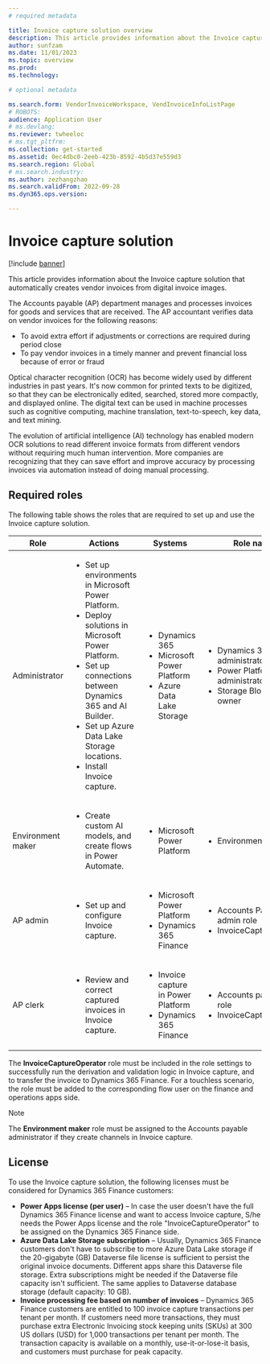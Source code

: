 ```yaml
---
# required metadata

title: Invoice capture solution overview
description: This article provides information about the Invoice capture solution.
author: sunfzam
ms.date: 11/01/2023
ms.topic: overview
ms.prod: 
ms.technology: 

# optional metadata

ms.search.form: VendorInvoiceWorkspace, VendInvoiceInfoListPage
# ROBOTS: 
audience: Application User
# ms.devlang: 
ms.reviewer: twheeloc
# ms.tgt_pltfrm: 
ms.collection: get-started
ms.assetid: 0ec4dbc0-2eeb-423b-8592-4b5d37e559d3
ms.search.region: Global
# ms.search.industry: 
ms.author: zezhangzhao
ms.search.validFrom: 2022-09-28
ms.dyn365.ops.version: 

---
```


# Invoice capture solution

[!include [banner](../includes/banner.md)]

This article provides information about the Invoice capture solution that automatically creates vendor invoices from digital invoice images.

The Accounts payable (AP) department manages and processes invoices for goods and services that are received. The AP accountant verifies data on vendor invoices for the following reasons:

- To avoid extra effort if adjustments or corrections are required during period close
- To pay vendor invoices in a timely manner and prevent financial loss because of error or fraud

Optical character recognition (OCR) has become widely used by different industries in past years. It's now common for printed texts to be digitized, so that they can be electronically edited, searched, stored more compactly, and displayed online. The digital text can be used in machine processes such as cognitive computing, machine translation, text-to-speech, key data, and text mining.

The evolution of artificial intelligence (AI) technology has enabled modern OCR solutions to read different invoice formats from different vendors without requiring much human intervention. More companies are recognizing that they can save effort and improve accuracy by processing invoices via automation instead of doing manual processing.


## Required roles

The following table shows the roles that are required to set up and use the Invoice capture solution.

| Role | Actions | Systems | Role names |
|------|---------|---------|------------|
| Administrator | <ul><li>Set up environments in Microsoft Power Platform.</li><li>Deploy solutions in Microsoft Power Platform.</li><li>Set up connections between Dynamics 365 and AI Builder.</li><li>Set up Azure Data Lake Storage locations.</li><li>Install Invoice capture.</li></ul> | <ul><li>Dynamics 365</li><li>Microsoft Power Platform</li><li>Azure Data Lake Storage</li></ul> | <ul><li>Dynamics 365 administrator</li><li>Power Platform administrator</li><li>Storage Blob data owner</li></ul> |
| Environment maker | <ul><li>Create custom AI models, and create flows in Power Automate.</li></ul> | <ul><li>Microsoft Power Platform</li></ul> | <ul><li>Environment makers</li></ul> |
| AP admin | <ul><li>Set up and configure Invoice capture.</li></ul> | <ul><li>Microsoft Power Platform</li><li>Dynamics 365 Finance</li></ul> | <ul><li>Accounts Payable admin role</li><li>InvoiceCaptureOperator</li></ul> |
| AP clerk | <ul><li>Review and correct captured invoices in Invoice capture.</li></ul> | <ul><li>Invoice capture in Power Platform</li><li>Dynamics 365 Finance</li></ul> | <ul><li>Accounts payable clerk role</li><li>InvoiceCaptureOperator</li></ul> |

The **InvoiceCaptureOperator** role must be included in the role settings to successfully run the derivation and validation logic in Invoice capture, and to transfer the invoice to Dynamics 365 Finance. For a touchless scenario, the role must be added to the corresponding flow user on the finance and operations apps side. 

> [!NOTE]
> The **Environment maker** role must be assigned to the Accounts payable administrator if they create channels in Invoice capture.

## License

To use the Invoice capture solution, the following licenses must be considered for Dynamics 365 Finance customers:

- **Power Apps license (per user)** – In case the user doesn't have the full Dynamics 365 Finance license and want to access Invoice capture, S/he needs the Power Apps license and the role "InvoiceCaptureOperator" to be assigned on the Dynamics 365 Finance side. 
- **Azure Data Lake Storage subscription** – Usually, Dynamics 365 Finance customers don't have to subscribe to more Azure Data Lake storage if the 20-gigabyte (GB) Dataverse file license is sufficient to persist the original invoice documents. Different apps share this Dataverse file storage. Extra subscriptions might be needed if the Dataverse file capacity isn't sufficient. The same applies to Dataverse database storage (default capacity: 10 GB).
- **Invoice processing fee based on number of invoices** – Dynamics 365 Finance customers are entitled to 100 invoice capture transactions per tenant per month. If customers need more transactions, they must purchase extra Electronic Invoicing stock keeping units (SKUs) at 300 US dollars (USD) for 1,000 transactions per tenant per month. The transaction capacity is available on a monthly, use-it-or-lose-it basis, and customers must purchase for peak capacity.
